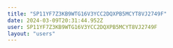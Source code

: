 ```yaml
---
title: "SP11YF7Z3KB9WTG16V3YCC2DQXPB5MCYT8VJ2749F"
date: 2024-03-09T20:31:44.952Z
user: SP11YF7Z3KB9WTG16V3YCC2DQXPB5MCYT8VJ2749F
layout: "users"
---
```

    